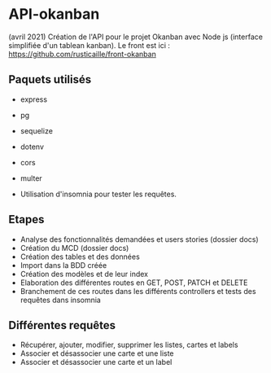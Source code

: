 # API-okanban

(avril 2021)
Création de l'API pour le projet Okanban avec Node js (interface simplifiée d'un tablean kanban).
Le front est ici : https://github.com/rusticaille/front-okanban

  ## Paquets utilisés

  - express
  - pg
  - sequelize
  - dotenv
  - cors
  - multer

  - Utilisation d'insomnia pour tester les requêtes.

  ## Etapes

  - Analyse des fonctionnalités demandées et users stories (dossier docs)
  - Création du MCD (dossier docs)
  - Création des tables et des données
  - Import dans la BDD créée
  - Création des modèles et de leur index
  - Elaboration des différentes routes en GET, POST, PATCH et DELETE
  - Branchement de ces routes dans les différents controllers et tests des requêtes dans insomnia

  ## Différentes requêtes

  - Récupérer, ajouter, modifier, supprimer les listes, cartes et labels
  - Associer et désassocier une carte et une liste
  - Associer et désassocier une carte et un label

  


